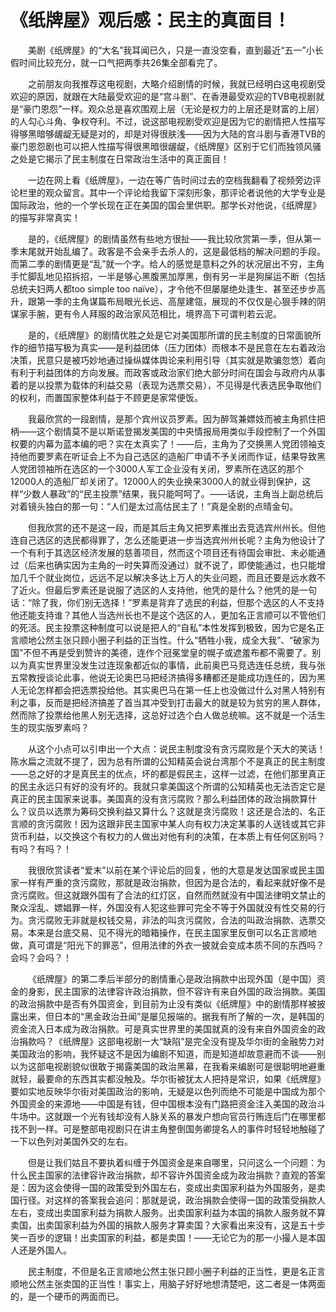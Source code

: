 # 《纸牌屋》观后感：民主的真面目！

&emsp;&emsp;美剧《纸牌屋》的“大名”我耳闻已久，只是一直没空看，直到最近“五一”小长假时间比较充分，就一口气把两季共26集全部看完了。

&emsp;&emsp;之前朋友向我推荐这电视剧，大略介绍剧情的时候，我就已经明白这电视剧受欢迎的原因，就跟在大陆最受欢迎的是“宫斗剧”、在香港最受欢迎的TVB电视剧就是“豪门恩怨”一样。观众总是喜欢围观上层（无论是权力的上层还是财富的上层）的人勾心斗角、争权夺利。不过，说这部电视剧受欢迎是因为它的剧情把人性描写得够黑暗够龌龊无疑是对的，却是对得很肤浅——因为大陆的宫斗剧与香港TVB的豪门恩怨剧也可以把人性描写得很黑暗很龌龊，《纸牌屋》区别于它们而独领风骚之处是它揭示了民主制度在日常政治生活中的真正面目！

&emsp;&emsp;一边在网上看《纸牌屋》，一边在等广告时间过去的空档我翻看了视频旁边评论栏里的观众留言。其中一个评论给我留下深刻形象，那评论者说他的大学专业是国际政治，他的一个学长现在正在美国的国会里供职。那学长对他说，《纸牌屋》的描写非常真实！

&emsp;&emsp;是的，《纸牌屋》的剧情虽然有些地方很扯——我比较欣赏第一季，但从第一季末尾就开始乱编了。政客是不会亲手去杀人的，这是最低档的解决问题的手段。而第二季的剧情更是“乱”就一个字。给人的感觉是意料之外的状况层出不穷，主角手忙脚乱地见招拆招，一半是够心黑腹黑加厚黑，倒有另一半是狗屎运不断（包括总统夫妇两人都too simple too naïve），才令他不但屡屡绝处逢生、甚至还步步高升，跟第一季的主角谋篇布局眼光长远、高屋建瓴，展现的不仅仅是心狠手辣的阴谋家手腕，更有令人拜服的政治家风范相比，境界高下可谓判若云泥。

&emsp;&emsp;是的，《纸牌屋》的剧情优胜之处是它对美国那所谓的民主制度的日常面貌所作的细节描写极为真实——是利益团体（压力团体）而根本不是民意在左右着政治决策，民意只是被巧妙地通过操纵媒体舆论来利用引导（其实就是欺骗忽悠）着向有利于利益团体的方向发展。而政客或政治家们绝大部分时间在国会与政府内从事着的是以投票为载体的利益交易（表现为选票交易），不见得是代表选民争取他们的权利，而置国家整体利益于不顾更是家常便饭。

&emsp;&emsp;我最欣赏的一段剧情，是那个宾州议员罗素。因为醉驾兼嫖妓而被主角抓住把柄——这个剧情莫不是以斯诺登揭发美国的中央情报局用类似手段控制了一个外国权要的内幕为蓝本编的吧？实在太真实了！——后，主角为了交换黑人党团领袖支持他而要罗素在听证会上不为自己选区的造船厂申请不予关闭而作证，结果导致黑人党团领袖所在选区的一个3000人军工企业没有关闭，罗素所在选区的那个12000人的造船厂却关闭了。12000人的失业换来3000人的就业得到保护，这样“少数人暴政”的“民主投票”结果，我只能呵呵了。——话说，主角当上副总统后对着镜头独白的那一句：“人们是太过高估民主了！”真是全剧的点晴金句。

&emsp;&emsp;但我欣赏的还不是这一段，而是其后主角又把罗素推出去竞选宾州州长。但他连自己选区的选民都得罪了，怎么还能更进一步当选宾州州长呢？主角为他设计了一个有利于其选区经济发展的慈善项目，然而这个项目还有待国会审批、未必能通过（后来也确实因为主角的一时失算而没通过）就不说了，即使能通过，也只能增加几千个就业岗位，远远不足以解决多达上万人的失业问题，而且还要是远水救不了近火。但最后罗素还是说服了选区的人支持他，他凭的是什么？他凭的是一句话：“除了我，你们别无选择！”罗素是背弃了选民的利益，但那个选区的人不支持他还能支持谁？其他人当选州长也不是这个选区的人，更加名正言顺可以不管他们的死活。民主投票这种制度可以说是把人的“自私”本性发挥到极致，因为它是名正言顺地公然主张只顾小圈子利益的正当性。什么“牺牲小我，成全大我”、“破家为国”不但不再是受到赞许的美德，连作个冠冕堂皇的幌子或遮羞布都不需要了。别以为真实世界里没发生过连现象都近似的事情，此前奥巴马竞选连任总统，我与张五常教授谈论此事，他说无论奥巴马把经济搞得多糟都还是能成功连任的，因为黑人无论怎样都会把选票投给他。其实奥巴马在第一任上也没做过什么对黑人特别有利之事，反而是把经济搞差了首当其冲受到打击最大的就是较为贫穷的黑人群体，然而除了投票给他黑人别无选择，这总好过选个白人做总统嘛。这不就是一个活生生的现实版罗素吗？

&emsp;&emsp;从这个小点可以引申出一个大点：说民主制度没有贪污腐败是个天大的笑话！陈水扁之流就不提了，因为总有所谓的公知精英会说台湾那个不是真正的民主制度——总之好的才是真民主的优点，坏的都是假民主，这样一过滤，在他们那里真正的民主永远只有好的没有坏的。我就只拿美国这个所谓的公知精英也无法否定它是真正的民主国家来说事。美国真的没有贪污腐败？那么利益团体的政治捐款算什么？议员以选票为筹码交换利益又算什么？这就是贪污腐败！这还是合法的、名正言顺的贪污腐败！因为这跟非民主国家中某人向有权力决定某事的人送钱或其它非货币利益，以交换这个有权力的人做出对他有利的决策，在本质上有任何区别吗？有吗？有吗？！

&emsp;&emsp;我很欣赏读者“爱末”以前在某个评论后的回复，他的大意是发达国家或民主国家一样有严重的贪污腐败，那就是政治捐款，但因为是合法的，看起来就好像不是贪污腐败。但这就跟外国有了合法的红灯区，自然而然就没有中国法律明文禁止的聚众淫乱、嫖娼罪一样，外国没有人犯这些罪可完全不等于外国就没有性交易的行为。贪污腐败无非就是权钱交易，非法的叫贪污腐败，合法的叫政治捐款、选票交易。本来是台底交易、见不得光的暗箱操作，在民主国家里反倒可以名正言顺地做，真可谓是“阳光下的罪恶”，但用法律的外衣一披就会变成本质不同的东西吗？会吗？会吗？！

&emsp;&emsp;《纸牌屋》的第二季后半部分的剧情重心是政治捐款中出现外国（是中国）资金的身影，民主国家的法律容许政治捐款，但不容许有来自外国的政治捐款。美国的政治捐款中是否有外国资金，到目前为止没有类似《纸牌屋》中的剧情那样被披露出来，但日本的“黑金政治丑闻”是屡见报端的。据我有所了解的一次，是韩国的资金流入日本成为政治捐款。可是真实世界里的美国就真的没有来自外国资金的政治捐款吗？《纸牌屋》这部电视剧一大“缺陷”是完全没有提及华尔街的金融势力对美国政治的影响，我怀疑这不是因为编剧不知道，而是知道却故意避而不谈——别以为这部电视剧貌似很敢于揭露美国的政治黑幕，在我看来编剧可是很聪明地避重就轻，最要命的东西其实都没触及。华尔街被犹太人把持是常识，如果《纸牌屋》要如实地反映华尔街对美国政治的影响，无疑是以色列而绝不可能是中国成为那个外国资金的来源地——中国是有钱，但中国根本没有门路把资金注入美国的政治斗牛场中。这就跟一个光有钱却没有人脉关系的暴发户想向官员行贿连后门在哪里都找不到一样。可是整部电视剧只在讲主角整倒国务卿提名人的事件时轻轻地触碰了一下以色列对美国外交的左右。

&emsp;&emsp;但是让我们姑且不要执着纠缠于外国资金是来自哪里，只问这么一个问题：为什么民主国家的法律容许政治捐款，却不容许外国资金成为政治捐款？直观的答案是：因为这会使得一国的政策受到外国左右，变成出卖国家利益为外国服务，是卖国行径。对这样的答案我会追问：那就是说，政治捐款会使得一国的政策受捐款人左右，变成出卖国家利益为捐款人服务。出卖国家利益为本国的捐款人服务就不算卖国，出卖国家利益为外国的捐款人服务才算卖国？大家看出来没有，这是五十步笑一百步的逻辑！出卖国家的利益，都是卖国！——无论它为的那一小撮人是本国人还是外国人。

&emsp;&emsp;民主制度，不但是名正言顺地公然主张只顾小圈子利益的正当性，更是名正言顺地公然主张卖国的正当性！事实上，用脑子好好地想清楚吧，这二者是一体两面的，是一个硬币的两面而已。 